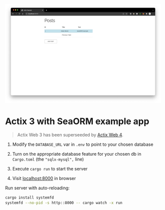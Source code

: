 ![screenshot](Screenshot.png)

# Actix 3 with SeaORM example app

> Actix Web 3 has been superseeded by [Actix Web 4](https://github.com/actix/actix-web).

1. Modify the `DATABASE_URL` var in `.env` to point to your chosen database

1. Turn on the appropriate database feature for your chosen db in `Cargo.toml` (the `"sqlx-mysql",` line)

1. Execute `cargo run` to start the server

1. Visit [localhost:8000](http://localhost:8000) in browser

Run server with auto-reloading:

```bash
cargo install systemfd
systemfd --no-pid -s http::8000 -- cargo watch -x run
```
